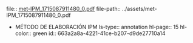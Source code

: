 file:: [met-IPM_1715087911480_0.pdf](../assets/met-IPM_1715087911480_0.pdf)
file-path:: ../assets/met-IPM_1715087911480_0.pdf

- MÉTODO DE ELABORACIÓN IPM
  ls-type:: annotation
  hl-page:: 15
  hl-color:: green
  id:: 663a2a8a-4221-41ce-b207-d9de27710a14